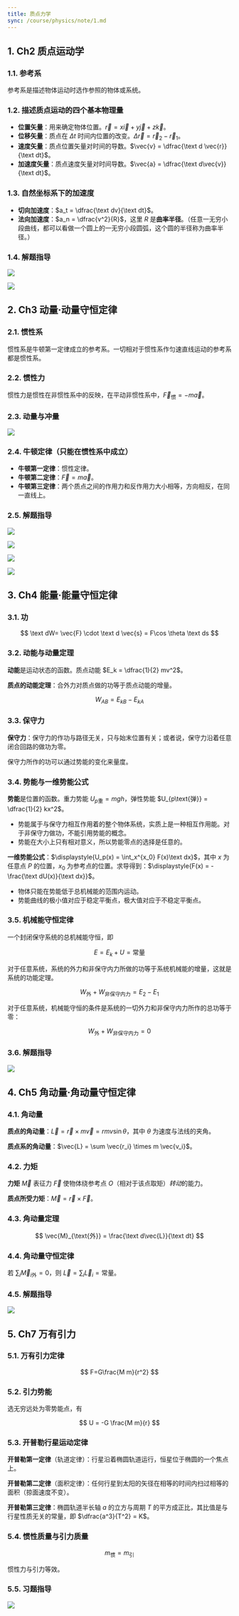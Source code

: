 ```yaml
---
title: 质点力学
sync: /course/physics/note/1.md
---
```


## 1. Ch2 质点运动学

### 1.1. 参考系

参考系是描述物体运动时选作参照的物体或系统。

### 1.2. 描述质点运动的四个基本物理量

- **位置矢量**：用来确定物体位置。$\vec{r} = x\vec{i} + y \vec{j} + z \vec{k}$。
- **位移矢量**：质点在 $\Delta t$ 时间内位置的改变。$\Delta \vec{r} = \vec{r}_2 - \vec{r}_1$。
- **速度矢量**：质点位置矢量对时间的导数。$\vec{v} = \dfrac{\text d \vec{r}}{\text dt}$。
- **加速度矢量**：质点速度矢量对时间导数。$\vec{a} = \dfrac{\text d\vec{v}}{\text dt}$。

### 1.3. 自然坐标系下的加速度

- **切向加速度**：$a_t = \dfrac{\text dv}{\text dt}$。
- **法向加速度**：$a_n = \dfrac{v^2}{R}$，这里 $R$ 是**曲率半径**。（任意一无穷小段曲线，都可以看做一个圆上的一无穷小段圆弧，这个圆的半径称为曲率半径。）

### 1.4. 解题指导

![](https://static.memset0.cn/img/v6/2024/03/27/Isak2CEz.png)

![](https://static.memset0.cn/img/v6/2024/03/27/JaqDCOx1.png)

## 2. Ch3 动量·动量守恒定律

### 2.1. 惯性系

惯性系是牛顿第一定律成立的参考系。一切相对于惯性系作匀速直线运动的参考系都是惯性系。

### 2.2. 惯性力

惯性力是惯性在非惯性系中的反映，在平动非惯性系中，$\vec{F}_{\text{惯}} = - m\vec{a}$。

### 2.3. 动量与冲量

![](https://static.memset0.cn/img/v6/2024/03/27/5O4UQBHR.png)

### 2.4. 牛顿定律（只能在惯性系中成立）

- **牛顿第一定律**：惯性定律。
- **牛顿第二定律**：$\vec{F} = m \vec{a}$。
- **牛顿第三定律**：两个质点之间的作用力和反作用力大小相等，方向相反，在同一直线上。

### 2.5. 解题指导

![](https://static.memset0.cn/img/v6/2024/03/27/7y9h5z1j.png)

![](https://static.memset0.cn/img/v6/2024/03/27/VJuEPio4.png)

![](https://static.memset0.cn/img/v6/2024/03/27/P4sz2F0T.png)

![](https://static.memset0.cn/img/v6/2024/03/27/gyUwPtzv.png)

## 3. Ch4 能量·能量守恒定律

### 3.1. 功

$$
\text dW= \vec{F} \cdot \text d \vec{s} = F\cos \theta \text ds
$$

### 3.2. 动能与动量定理

**动能**是运动状态的函数。质点动能 $E_k = \dfrac{1}{2} mv^2$。

**质点的动能定理**：合外力对质点做的功等于质点动能的增量。

$$
W_{AB} = E_{kB} - E_{kA}
$$

### 3.3. 保守力

**保守力**：保守力的作功与路径无关，只与始末位置有关；或者说，保守力沿着任意闭合回路的做功为零。

保守力所作的功可以通过势能的变化来量度。

### 3.4. 势能与一维势能公式

**势能**是位置的函数。重力势能 $U_{p\text{重}} = mgh$，弹性势能 $U_{p\text{弹}} = \dfrac{1}{2} kx^2$。

- 势能属于与保守力相互作用着的整个物体系统，实质上是一种相互作用能。对于非保守力做功，不能引用势能的概念。
- 势能在大小上只有相对意义，所以势能零点的选择是任意的。

**一维势能公式**：$\displaystyle{U_p(x) = \int_x^{x_0} F(x)\text dx}$，其中 $x$ 为任意点 $P$ 的位置，$x_0$ 为参考点的位置。求导得到：$\displaystyle{F(x) = - \frac{\text dU(x)}{\text dx}}$。

- 物体只能在势能低于总机械能的范围内运动。
- 势能曲线的极小值对应于稳定平衡点，极大值对应于不稳定平衡点。

### 3.5. 机械能守恒定律

一个封闭保守系统的总机械能守恒，即

$$
E=E_k+U=\text{常量}
$$

对于任意系统，系统的外力和非保守内力所做的功等于系统机械能的增量，这就是系统的功能定理。

$$
W_\text{外} + W_{\text{非保守内力}} = E_2 - E_1
$$

对于任意系统，机械能守恒的条件是系统的一切外力和非保守内力所作的总功等于零：

$$
W_\text{外} +W_{\text{非保守内力}} = 0
$$

### 3.6. 解题指导

![](https://static.memset0.cn/img/v6/2024/03/27/DPfsXTwq.png)

## 4. Ch5 角动量·角动量守恒定律

### 4.1. 角动量

**质点的角动量**：$\vec{L} = \vec{r} \times m \vec{v} = r m v \sin \theta$，其中 $\theta$ 为速度与法线的夹角。

**质点系的角动量**：$\vec{L} = \sum \vec{r_i} \times m \vec{v_i}$。

### 4.2. 力矩

**力矩** $\vec{M}$ 表征力 $\vec{F}$ 使物体绕参考点 $O$（相对于该点取矩）*转动*的能力。

**质点所受力矩**：$\vec{M} = \vec{r} \times \vec{F}$。

### 4.3. 角动量定理

$$
\vec{M}_{\text{外}} = \frac{\text d\vec{L}}{\text dt}
$$

### 4.4. 角动量守恒定律

若 $\displaystyle{\sum_i \vec{M}_{i\text{外}} = 0}$，则 $\vec{L} = \displaystyle\sum_i \vec{L}_i = \text{常量}$。

### 4.5. 解题指导

![](https://static.memset0.cn/img/v6/2024/03/27/jmJcMMNJ.png)

## 5. Ch7 万有引力

### 5.1. 万有引力定律

$$
F=G\frac{M m}{r^2}
$$

### 5.2. 引力势能

选无穷远处为零势能点，有

$$
U = -G \frac{M m}{r}
$$

### 5.3. 开普勒行星运动定律

**开普勒第一定律**（轨道定律）：行星沿着椭圆轨道运行，恒星位于椭圆的一个焦点上。

**开普勒第二定律**（面积定律）：任何行星到太阳的矢径在相等的时间内扫过相等的面积（掠面速度不变）。

**开普勒第三定律**：椭圆轨道半长轴 $a$ 的立方与周期 $T$ 的平方成正比，其比值是与行星性质无关的常量，即 $\dfrac{a^3}{T^2} = K$。

### 5.4. 惯性质量与引力质量

$$
m_{\text{惯}} = m_{\text{引}}
$$

惯性力与引力等效。

### 5.5. 习题指导

![](https://static.memset0.cn/img/v6/2024/03/27/dLREVtf2.png)
